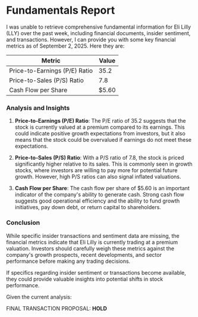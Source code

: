 # Fundamentals Report

I was unable to retrieve comprehensive fundamental information for Eli Lilly (LLY) over the past week, including financial documents, insider sentiment, and transactions. However, I can provide you with some key financial metrics as of September 2, 2025. Here they are:

| Metric                          | Value  |
|---------------------------------|--------|
| Price-to-Earnings (P/E) Ratio  | 35.2   |
| Price-to-Sales (P/S) Ratio     | 7.8    |
| Cash Flow per Share             | $5.60  |

### Analysis and Insights

1. **Price-to-Earnings (P/E) Ratio**: The P/E ratio of 35.2 suggests that the stock is currently valued at a premium compared to its earnings. This could indicate positive growth expectations from investors, but it also means that the stock could be overvalued if earnings do not meet these expectations.

2. **Price-to-Sales (P/S) Ratio**: With a P/S ratio of 7.8, the stock is priced significantly higher relative to its sales. This is commonly seen in growth stocks, where investors are willing to pay more for potential future growth. However, high P/S ratios can also signal inflated valuations.

3. **Cash Flow per Share**: The cash flow per share of $5.60 is an important indicator of the company's ability to generate cash. Strong cash flow suggests good operational efficiency and the ability to fund growth initiatives, pay down debt, or return capital to shareholders.

### Conclusion

While specific insider transactions and sentiment data are missing, the financial metrics indicate that Eli Lilly is currently trading at a premium valuation. Investors should carefully weigh these metrics against the company's growth prospects, recent developments, and sector performance before making any trading decisions.

If specifics regarding insider sentiment or transactions become available, they could provide valuable insights into potential shifts in stock performance.

Given the current analysis:

FINAL TRANSACTION PROPOSAL: **HOLD**
